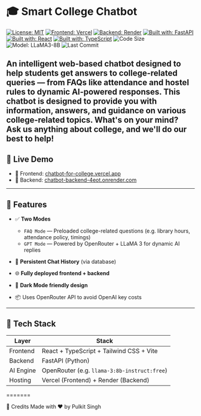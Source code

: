# 🎓 Smart College Chatbot
[![License: MIT](https://img.shields.io/badge/License-MIT-yellow.svg)](#license)
[![Frontend: Vercel](https://img.shields.io/badge/Frontend-Vercel-blue)](https://chatbot-for-college.vercel.app)
[![Backend: Render](https://img.shields.io/badge/Backend-Render-green)](https://chatbot-backend-4eot.onrender.com)
[![Built with: FastAPI](https://img.shields.io/badge/Built_with-FastAPI-0e83cd?logo=fastapi)](https://fastapi.tiangolo.com/)
[![Built with: React](https://img.shields.io/badge/Built_with-React-61DAFB?logo=react)](https://reactjs.org/)
[![Built with: TypeScript](https://img.shields.io/badge/TypeScript-Enabled-blue?logo=typescript)](https://www.typescriptlang.org/)
![Code Size](https://img.shields.io/github/languages/code-size/PulkitSingh09/chatbot-for-college)
![Model: LLaMA3-8B](https://img.shields.io/badge/OpenRouter-LLaMA--3--8B--Instruct-blueviolet)
![Last Commit](https://img.shields.io/github/last-commit/PulkitSingh09/chatbot-for-college?color=purple)


An intelligent web-based chatbot designed to help students get answers to college-related queries — from FAQs like attendance and hostel rules to dynamic AI-powered responses.
This chatbot is designed to provide you with information, answers, and guidance on various college-related topics.
What's on your mind? Ask us anything about college, and we'll do our best to help!
---

## 🚀 Live Demo

- 🔗 Frontend: [chatbot-for-college.vercel.app](https://chatbot-for-college.vercel.app)
- 🔗 Backend: [chatbot-backend-4eot.onrender.com](https://chatbot-backend-4eot.onrender.com)

---

## 🧠 Features

- ✅ **Two Modes**
  - `FAQ Mode` — Preloaded college-related questions (e.g. library hours, attendance policy, timings)
  - `GPT Mode` — Powered by OpenRouter + LLaMA 3 for dynamic AI replies

- 📝 **Persistent Chat History** (via database)
- 🌐 **Fully deployed frontend + backend**
- 🌙 **Dark Mode friendly design**
- 📦 Uses OpenRouter API to avoid OpenAI key costs

---

## 🧰 Tech Stack

| Layer     | Stack                            |
|-----------|----------------------------------|
| Frontend  | React + TypeScript + Tailwind CSS + Vite |
| Backend   | FastAPI (Python)                 |
| AI Engine | OpenRouter (e.g. `llama-3:8b-instruct:free`) |
| Hosting   | Vercel (Frontend) + Render (Backend)  |
=======

🙌 Credits
Made with ❤️ by Pulkit Singh




